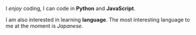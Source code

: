 I *enjoy* coding, I can code in **Python** and **JavaScript**.

I am also interested in learning **language**. The most interesting language to me at the moment is _*Japanese*_.
